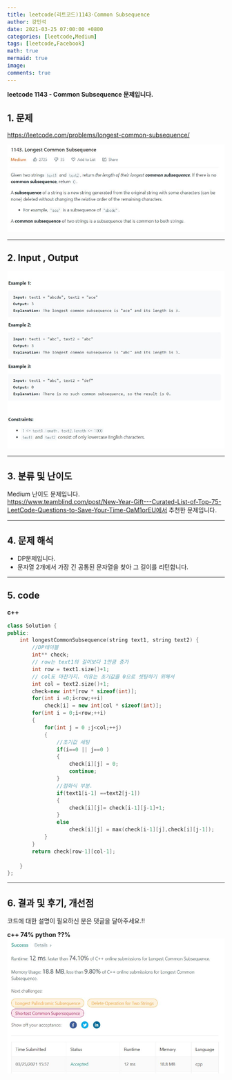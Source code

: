 ```yaml
---
title: leetcode(리트코드)1143-Common Subsequence
author: 강민석
date: 2021-03-25 07:00:00 +0800
categories: [leetcode,Medium]
tags: [leetcode,Facebook]
math: true
mermaid: true
image: 
comments: true
---
```


**leetcode 1143 - Common Subsequence 문제입니다.**

## 1. 문제
<https://leetcode.com/problems/longest-common-subsequence/>  

![](/assets/img/sample/leetcode/1143/Problem.JPG)

-----  

## 2. Input , Output

![](/assets/img/sample/leetcode/1143/input.JPG)  


-----  

## 3. 분류 및 난이도

Medium 난이도 문제입니다.  
<https://www.teamblind.com/post/New-Year-Gift---Curated-List-of-Top-75-LeetCode-Questions-to-Save-Your-Time-OaM1orEU에서> 추천한 문제입니다. 


-----  

## 4. 문제 해석

- DP문제입니다.
- 문자열 2개에서 가장 긴 공통된 문자열을 찾아 그 길이를 리턴합니다.



-----  

## 5. code


**c++**
```c++
class Solution {
public:
    int longestCommonSubsequence(string text1, string text2) {
        //DP테이블
        int** check;
        // row는 text1의 길이보다 1만큼 증가
        int row = text1.size()+1;
        // col도 마찬가지. 이유는 초기값을 0으로 셋팅하기 위해서
        int col = text2.size()+1;
        check=new int*[row * sizeof(int)];
        for(int i =0;i<row;++i)
            check[i] = new int[col * sizeof(int)];
        for(int i = 0;i<row;++i)
        {
            for(int j = 0 ;j<col;++j)
            {
                //초기값 세팅
                if(i==0 || j==0 )
                {
                    check[i][j] = 0;
                    continue;
                }
                //점화식 부분.
                if(text1[i-1] ==text2[j-1])
                {
                    check[i][j]= check[i-1][j-1]+1;
                }
                else
                    check[i][j] = max(check[i-1][j],check[i][j-1]);
            }
        }
        return check[row-1][col-1];
            
    }
};
```

-----

## 6. 결과 및 후기, 개선점

코드에 대한 설명이 필요하신 분은 댓글을 달아주세요.!!

**c++ 74% python ??%** 
![](/assets/img/sample/leetcode/1143/result.JPG)  






